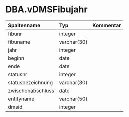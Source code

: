 # DBA.vDMSFibujahr

|Spaltenname|Typ|Kommentar|
|:----------|:--|:--------|
|fibunr|integer||
|fibuname|varchar(30)||
|jahr|integer||
|beginn|date||
|ende|date||
|statusnr|integer||
|statusbezeichnung|varchar(30)||
|zwischenabschluss|date||
|entityname|varchar(50)||
|dmsid|integer||
